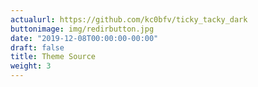 ```yaml
---
actualurl: https://github.com/kc0bfv/ticky_tacky_dark
buttonimage: img/redirbutton.jpg
date: "2019-12-08T00:00:00-00:00"
draft: false
title: Theme Source
weight: 3
---
```


